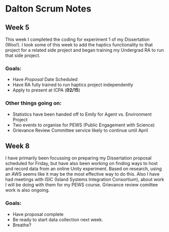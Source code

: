 # Dalton Scrum Notes

## Week 5

This week I completed the coding for experiment 1 of my Dissertation (Woo!). I took some of this week to add the haptics functionality to that project for a related side project and began training my Undergrad RA to run that side project. 

### Goals:
- Have *Proposal* Date Scheduled
- Have RA fully trained to run haptics project independently
- Apply to present at ICPA (**02/15**)

### Other things going on:

- Statistics have been handed off to Emily for Agent vs. Environment Project
- Two events to organise for PEWS (Public Engagement with Science)
- Grievance Review Committee service likely to continue until April

## Week 8

I have primarily been focussing on preparing my Dissertation proposal scheduled for Friday, but have also been working on finding ways to host and record data from an online Unity experiment. Based on research, using an AWS seems like it may be the most effective way to do this. Also I have had meetings with ISIC (Island Systems Integration Consortium), about work I will be doing with them for my PEWS course. Grievance review comittee work is also ongoing. 

### Goals:

- Have proposal complete
- Be ready to start data collection next week.
- Breathe?